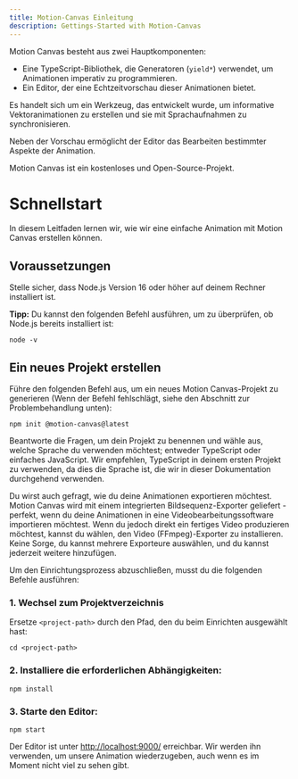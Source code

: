 ```yaml
---
title: Motion-Canvas Einleitung
description: Gettings-Started with Motion-Canvas
---
```

Motion Canvas besteht aus zwei Hauptkomponenten:

- Eine TypeScript-Bibliothek, die Generatoren (`yield*`) verwendet, um Animationen imperativ zu programmieren.
- Ein Editor, der eine Echtzeitvorschau dieser Animationen bietet.

Es handelt sich um ein Werkzeug, das entwickelt wurde, um informative Vektoranimationen zu erstellen und sie mit Sprachaufnahmen zu synchronisieren.

Neben der Vorschau ermöglicht der Editor das Bearbeiten bestimmter Aspekte der Animation.

Motion Canvas ist ein kostenloses und Open-Source-Projekt.

# Schnellstart

In diesem Leitfaden lernen wir, wie wir eine einfache Animation mit Motion Canvas erstellen können.

## Voraussetzungen

Stelle sicher, dass Node.js Version 16 oder höher auf deinem Rechner installiert ist.

**Tipp:** Du kannst den folgenden Befehl ausführen, um zu überprüfen, ob Node.js bereits installiert ist:

```shell
node -v
```

## Ein neues Projekt erstellen

Führe den folgenden Befehl aus, um ein neues Motion Canvas-Projekt zu generieren (Wenn der Befehl fehlschlägt, siehe den Abschnitt zur Problembehandlung unten):

```shell
npm init @motion-canvas@latest
```

Beantworte die Fragen, um dein Projekt zu benennen und wähle aus, welche Sprache du verwenden möchtest; entweder TypeScript oder einfaches JavaScript. Wir empfehlen, TypeScript in deinem ersten Projekt zu verwenden, da dies die Sprache ist, die wir in dieser Dokumentation durchgehend verwenden.

Du wirst auch gefragt, wie du deine Animationen exportieren möchtest. Motion Canvas wird mit einem integrierten Bildsequenz-Exporter geliefert - perfekt, wenn du deine Animationen in eine Videobearbeitungssoftware importieren möchtest. Wenn du jedoch direkt ein fertiges Video produzieren möchtest, kannst du wählen, den Video (FFmpeg)-Exporter zu installieren. Keine Sorge, du kannst mehrere Exporteure auswählen, und du kannst jederzeit weitere hinzufügen.

Um den Einrichtungsprozess abzuschließen, musst du die folgenden Befehle ausführen:

### 1. Wechsel zum Projektverzeichnis

Ersetze `<project-path>` durch den Pfad, den du beim Einrichten ausgewählt hast:

```shell
cd <project-path>
```

### 2. Installiere die erforderlichen Abhängigkeiten:

```shell
npm install
```
### 3. Starte den Editor:

```shell
npm start
```

Der Editor ist unter [http://localhost:9000/](http://localhost:9000/) erreichbar. Wir werden ihn verwenden, um unsere Animation wiederzugeben, auch wenn es im Moment nicht viel zu sehen gibt.